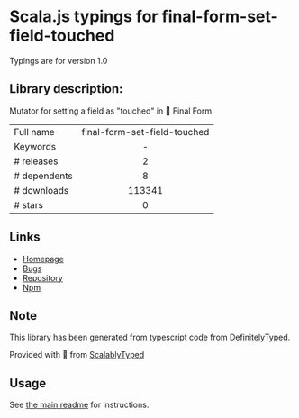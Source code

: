 
# Scala.js typings for final-form-set-field-touched

Typings are for version 1.0

## Library description:
Mutator for setting a field as "touched" in 🏁 Final Form

|                    |                 |
| ------------------ | :-------------: |
| Full name          | final-form-set-field-touched |
| Keywords           | - |
| # releases         | 2 |
| # dependents       | 8 |
| # downloads        | 113341 |
| # stars            | 0 |

## Links
- [Homepage](https://github.com/final-form/final-form-set-field-touched#readme)
- [Bugs](https://github.com/final-form/final-form-set-field-touched/issues)
- [Repository](https://github.com/final-form/final-form-set-field-touched)
- [Npm](https://www.npmjs.com/package/final-form-set-field-touched)
    


## Note
This library has been generated from typescript code from [DefinitelyTyped](https://definitelytyped.org).

Provided with :purple_heart: from [ScalablyTyped](https://github.com/oyvindberg/ScalablyTyped)

## Usage
See [the main readme](../../readme.md) for instructions.


